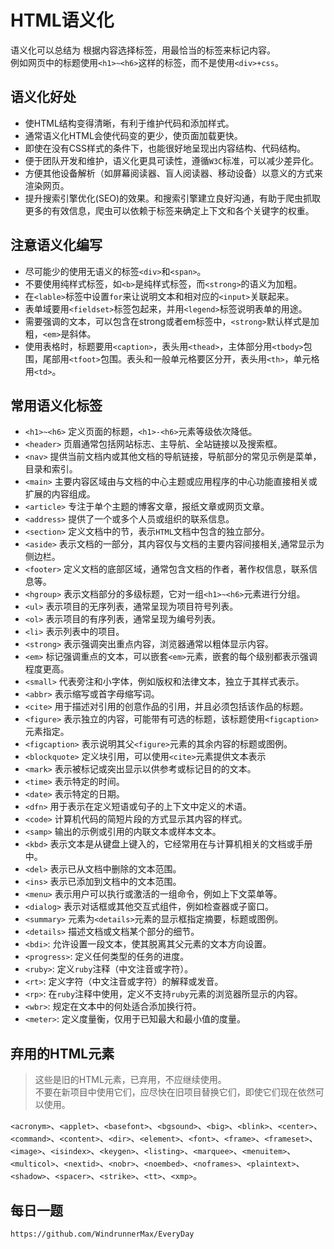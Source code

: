 # HTML语义化

语义化可以总结为 根据内容选择标签，用最恰当的标签来标记内容。  
例如网页中的标题使用`<h1>~<h6>`这样的标签，而不是使用`<div>+css`。

## 语义化好处
* 使HTML结构变得清晰，有利于维护代码和添加样式。  
* 通常语义化HTML会使代码变的更少，使页面加载更快。 
* 即使在没有CSS样式的条件下，也能很好地呈现出内容结构、代码结构。  
* 便于团队开发和维护，语义化更具可读性，遵循`W3C`标准，可以减少差异化。
* 方便其他设备解析（如屏幕阅读器、盲人阅读器、移动设备）以意义的方式来渲染网页。  
* 提升搜索引擎优化(SEO)的效果。和搜索引擎建立良好沟通，有助于爬虫抓取更多的有效信息，爬虫可以依赖于标签来确定上下文和各个关键字的权重。  
  
## 注意语义化编写
* 尽可能少的使用无语义的标签`<div>`和`<span>`。
* 不要使用纯样式标签，如`<b>`是纯样式标签，而`<strong>`的语义为加粗。
* 在`<lable>`标签中设置`for`来让说明文本和相对应的`<input>`关联起来。
* 表单域要用`<fieldset>`标签包起来，并用`<legend>`标签说明表单的用途。
* 需要强调的文本，可以包含在strong或者em标签中，`<strong>`默认样式是加粗，`<em>`是斜体。
* 使用表格时，标题要用`<caption>`，表头用`<thead>`，主体部分用`<tbody>`包围，尾部用`<tfoot>`包围。表头和一般单元格要区分开，表头用`<th>`，单元格用`<td>`。

## 常用语义化标签

* `<h1>~<h6>` 定义页面的标题，`<h1>-<h6>`元素等级依次降低。
* `<header>` 页眉通常包括网站标志、主导航、全站链接以及搜索框。
* `<nav>` 提供当前文档内或其他文档的导航链接，导航部分的常见示例是菜单，目录和索引。
* `<main>` 主要内容区域由与文档的中心主题或应用程序的中心功能直接相关或扩展的内容组成。
* `<article>` 专注于单个主题的博客文章，报纸文章或网页文章。
* `<address>` 提供了一个或多个人员或组织的联系信息。
* `<section>` 定义文档中的节，表示`HTML`文档中包含的独立部分。
* `<aside>` 表示文档的一部分，其内容仅与文档的主要内容间接相关,通常显示为侧边栏。
* `<footer>` 定义文档的底部区域，通常包含文档的作者，著作权信息，联系信息等。
* `<hgroup>` 表示文档部分的多级标题，它对一组`<h1>~<h6>`元素进行分组。
* `<ul>` 表示项目的无序列表，通常呈现为项目符号列表。
* `<ol>` 表示项目的有序列表，通常呈现为编号列表。
* `<li>` 表示列表中的项目。
* `<strong>` 表示强调突出重点内容，浏览器通常以粗体显示内容。
* `<em>` 标记强调重点的文本，可以嵌套`<em>`元素，嵌套的每个级别都表示强调程度更高。
* `<small>` 代表旁注和小字体，例如版权和法律文本，独立于其样式表示。
* `<abbr>` 表示缩写或首字母缩写词。
* `<cite>` 用于描述对引用的创意作品的引用，并且必须包括该作品的标题。
* `<figure>` 表示独立的内容，可能带有可选的标题，该标题使用`<figcaption>`元素指定。
* `<figcaption>` 表示说明其父`<figure>`元素的其余内容的标题或图例。
* `<blockquote>` 定义块引用，可以使用`<cite>`元素提供文本表示
* `<mark>` 表示被标记或突出显示以供参考或标记目的的文本。
* `<time>` 表示特定的时间。
* `<date>` 表示特定的日期。
* `<dfn>` 用于表示在定义短语或句子的上下文中定义的术语。
* `<code>` 计算机代码的简短片段的方式显示其内容的样式。
* `<samp>` 输出的示例或引用的内联文本或样本文本。
* `<kbd>` 表示文本是从键盘上键入的，它经常用在与计算机相关的文档或手册中。
* `<del>` 表示已从文档中删除的文本范围。
* `<ins>` 表示已添加到文档中的文本范围。
* `<menu>` 表示用户可以执行或激活的一组命令，例如上下文菜单等。
* `<dialog>` 表示对话框或其他交互式组件，例如检查器或子窗口。
* `<summary>` 元素为`<details>`元素的显示框指定摘要，标题或图例。
* `<details>` 描述文档或文档某个部分的细节。
* `<bdi>`: 允许设置一段文本，使其脱离其父元素的文本方向设置。
* `<progress>`: 定义任何类型的任务的进度。
* `<ruby>`: 定义`ruby`注释（中文注音或字符）。
* `<rt>`: 定义字符（中文注音或字符）的解释或发音。
* `<rp>`: 在`ruby`注释中使用，定义不支持`ruby`元素的浏览器所显示的内容。
* `<wbr>`: 规定在文本中的何处适合添加换行符。
* `<meter>`: 定义度量衡，仅用于已知最大和最小值的度量。

## 弃用的HTML元素

> 这些是旧的HTML元素，已弃用，不应继续使用。  
> 不要在新项目中使用它们，应尽快在旧项目替换它们，即使它们现在依然可以使用。  

`<acronym>`、`<applet>`、`<basefont>`、`<bgsound>`、`<big>`、`<blink>`、`<center>`、`<command>`、`<content>`、`<dir>`、`<element>`、`<font>`、`<frame>`、`<frameset>`、`<image>`、`<isindex>`、`<keygen>`、`<listing>`、`<marquee>`、`<menuitem>`、`<multicol>`、`<nextid>`、`<nobr>`、`<noembed>`、`<noframes>`、`<plaintext>`、`<shadow>`、`<spacer>`、`<strike>`、`<tt>`、`<xmp>`。


## 每日一题

```
https://github.com/WindrunnerMax/EveryDay
```
